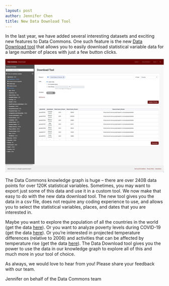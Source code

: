 ```yaml
---
layout: post
author: Jennifer Chen
title: New Data Download Tool
---
```


In the last year, we have added several interesting datasets and exciting new features to Data Commons. One such feature is the new [Data Download tool](https://datacommons.org/tools/download) that allows you to easily download statistical variable data for a large number of places with just a few button clicks.

![The new data download tool](/assets/images/posts/download_tool.png)

The Data Commons knowledge graph is huge – there are over 240B data points for over 120K statistical variables. Sometimes, you may want to export just some of this data and use it in a custom tool. We now make that easy to do with the new data download tool. The new tool gives you the data in a csv file, does not require any coding experience to use, and allows you to select the statistical variables, places, and dates that you are interested in.

Maybe you want to explore the population of all the countries in the world (get the data [here](https://datacommons.org/tools/download#pt=Country&place=Earth&sv=Count_Person&dtType=LATEST&facets=%7B%7D)). Or you want to analyze poverty levels during COVID-19 (get the data [here](https://datacommons.org/tools/download#pt=State&place=country%2FUSA&sv=Count_Person_BelowPovertyLevelInThePast12Months__CumulativeCount_MedicalConditionIncident_COVID_19_ConfirmedOrProbableCase&dtType=RANGE&facets=%7B%7D&dtMin=2020&dtMax=2021)). Or you’re interested in projected temperature differences (relative to 2006) and activities that can be affected by temperature rise (get the data [here](https://datacommons.org/tools/download#pt=County&place=country%2FUSA&sv=DifferenceRelativeToBaseDate2006_Max_Temperature_RCP45__Percent_Person_WithCoronaryHeartDisease__WithdrawalRate_Water__Area_Farm_IrrigatedLand&dtType=LATEST&facets=%7B%7D)). The Data Download tool gives you the power to use the data in our knowledge graph to explore all of this and much more in your tool of choice.

As always, we would love to hear from you! Please share your feedback with our team.

Jennifer on behalf of the Data Commons team
